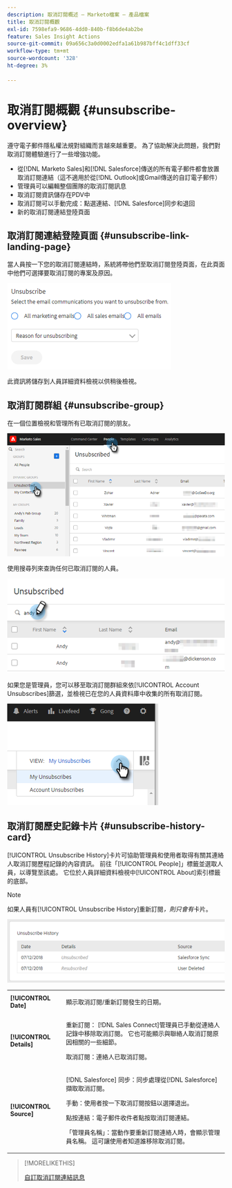 ```yaml
---
description: 取消訂閱概述 — Marketo檔案 — 產品檔案
title: 取消訂閱概觀
exl-id: 7598efa9-9686-4dd0-840b-f8b6de4ab2be
feature: Sales Insight Actions
source-git-commit: 09a656c3a0d0002edfa1a61b987bff4c1dff33cf
workflow-type: tm+mt
source-wordcount: '328'
ht-degree: 3%

---
```


# 取消訂閱概觀 {#unsubscribe-overview}

遵守電子郵件隱私權法規對組織而言越來越重要。 為了協助解決此問題，我們對取消訂閱體驗進行了一些增強功能。

* 從[!DNL Marketo Sales]和[!DNL Salesforce]傳送的所有電子郵件都會放置取消訂閱連結（這不適用於從[!DNL Outlook]或Gmail傳送的自訂電子郵件）
* 管理員可以編輯整個團隊的取消訂閱訊息
* 取消訂閱資訊儲存在PDV中
* 取消訂閱可以手動完成：點選連結、[!DNL Salesforce]同步和退回
* 新的取消訂閱連結登陸頁面

## 取消訂閱連結登陸頁面 {#unsubscribe-link-landing-page}

當人員按一下您的取消訂閱連結時，系統將帶他們至取消訂閱登陸頁面，在此頁面中他們可選擇要取消訂閱的專案及原因。

![](assets/unsubscribe-overview-1.png)

此資訊將儲存到人員詳細資料檢視以供稍後檢視。

## 取消訂閱群組 {#unsubscribe-group}

在一個位置檢視和管理所有已取消訂閱的朋友。

![](assets/unsubscribe-overview-2.png)

使用搜尋列來查詢任何已取消訂閱的人員。

![](assets/unsubscribe-overview-3.png)

如果您是管理員，您可以移至取消訂閱群組來依[!UICONTROL Account Unsubscribes]篩選，並檢視已在您的人員資料庫中收集的所有取消訂閱。

![](assets/unsubscribe-overview-4.png)

## 取消訂閱歷史記錄卡片 {#unsubscribe-history-card}

[!UICONTROL Unsubscribe History]卡片可協助管理員和使用者取得有關其連絡人取消訂閱歷程記錄的內容資訊。 前往「[!UICONTROL People]」標籤並選取人員，以導覽至該處。 它位於人員詳細資料檢視中[!UICONTROL About]索引標籤的底部。

>[!NOTE]
>
>如果人員有[!UICONTROL Unsubscribe History]重新訂閱&#x200B;_，則只會有_&#x200B;卡片。

![](assets/unsubscribe-overview-5.png)

<table>
 <colgroup>
  <col>
  <col>
 </colgroup>
 <tbody>
  <tr>
   <td><strong>[!UICONTROL Date]</strong></td>
   <td><p>顯示取消訂閱/重新訂閱發生的日期。</p></td>
  </tr>
  <tr>
   <td><strong>[!UICONTROL Details]</strong></td>
   <td><p>重新訂閱： [!DNL Sales Connect]管理員已手動從連絡人記錄中移除取消訂閱。 它也可能顯示與聯絡人取消訂閱原因相關的一些細節。</p><p>取消訂閱：連絡人已取消訂閱。</p></td>
  </tr>
  <tr>
   <td><strong>[!UICONTROL Source]</strong></td>
   <td><p>[!DNL Salesforce] 同步：同步處理從[!DNL Salesforce]擷取取消訂閱。</p><p>手動：使用者按一下取消訂閱按鈕以選擇退出。</p><p>點按連結：電子郵件收件者點按取消訂閱連結。</p><p>「管理員名稱」：當動作要重新訂閱連絡人時，會顯示管理員名稱。 這可讓使用者知道誰移除取消訂閱。</p></td>
  </tr>
 </tbody>
</table>

>[!MORELIKETHIS]
>
>[自訂取消訂閱連結訊息](/help/marketo/product-docs/marketo-sales-insight/actions/email/unsubscribes/customize-unsubscribe-link-message.md)
